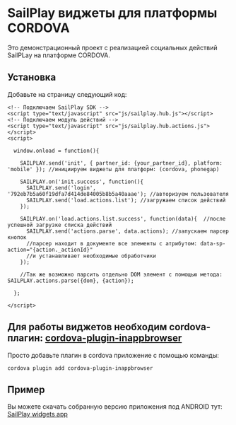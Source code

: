# SailPlay виджеты для платформы CORDOVA

Это демонстрационный проект с реализацией социальных действий SailPLay на платформе CORDOVA.

## Установка

Добавьте на страницу следующий код:

    <!-- Подключаем SailPlay SDK -->
    <script type="text/javascript" src="js/sailplay.hub.js"></script>
    <!-- Подключаем модуль действий -->
    <script type="text/javascript" src="js/sailplay.hub.actions.js"></script>
    <script>

      window.onload = function(){

        SAILPLAY.send('init', { partner_id: {your_partner_id}, platform: 'mobile' }); //инициируем виджеты для платформ: (cordova, phonegap)

        SAILPLAY.on('init.success', function(){
          SAILPLAY.send('login', '792eb7b5a60f19dfa7d414de84005b8b5a40aaae'); //авторизуем пользователя
          SAILPLAY.send('load.actions.list'); //загружаем список действий
        });
        
        SAILPLAY.on('load.actions.list.success', function(data){  //после успешной загрузке списка действий
          SAILPLAY.send('actions.parse', data.actions); //запускаем парсер кнопок
          //парсер находит в документе все элементы с атрибутом: data-sp-action="{action._actionId}"
          //и устанавливает необходимые обработчики
        });
        
        //Так же возможно парсить отдельно DOM элемент с помощью метода: SAILPLAY.actions.parse({dom}, {action});

      };

    </script>

## Для работы виджетов необходим cordova-плагин: [cordova-plugin-inappbrowser](https://github.com/apache/cordova-plugin-inappbrowser "cordova-plugin-inappbrowser")

Просто добавьте плагин в cordova приложение с помощью команды: 

    cordova plugin add cordova-plugin-inappbrowser

## Пример

Вы можете скачать собранную версию приложения под ANDROID тут: [SailPlay widgets app](http://saike.ru/sailplay/widgets/demo/phonagap/platforms/android/build/outputs/apk/android-debug.apk "SailPlay widgets app")

